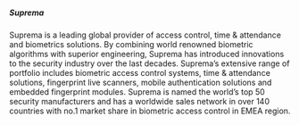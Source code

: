 <h5 class='pb-2'>Suprema</h5>

Suprema is a leading global provider of access control, time & attendance and biometrics solutions. By combining world renowned biometric algorithms with superior engineering, Suprema has introduced innovations to the security industry over the last decades. Suprema’s extensive range of portfolio includes biometric access control systems, time & attendance solutions, fingerprint live scanners, mobile authentication solutions and embedded fingerprint modules. Suprema is named the world’s top 50 security manufacturers and has a worldwide sales network in over 140 countries with no.1 market share in biometric access control in EMEA region.
